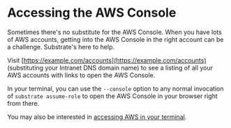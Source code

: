 # Accessing the AWS Console

Sometimes there's no substitute for the AWS Console. When you have lots of AWS accounts, getting into the AWS Console in the right account can be a challenge. Substrate's here to help.

Visit [https://example.com/accounts](https://example.com/accounts) (substituting your Intranet DNS domain name) to see a listing of all your AWS accounts with links to open the AWS Console.

In your terminal, you can use the `--console` option to any normal invocation of `substrate assume-role` to open the AWS Console in your browser right from there.

You may also be interested in [accessing AWS in your terminal](accessing-aws-in-your-terminal.md).
